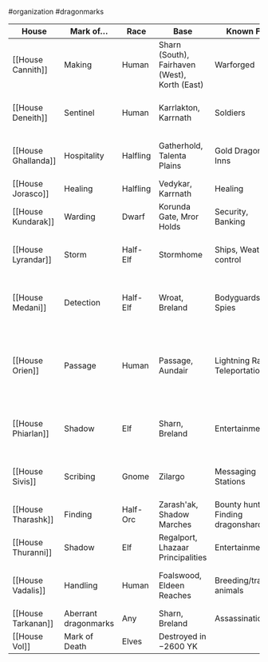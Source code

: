  #organization #dragonmarks 

| House               | Mark of…             | Race     | Base                                          | Known For                            | Guilds                                                             |
| ------------------- | -------------------- | -------- | --------------------------------------------- | ------------------------------------ | ------------------------------------------------------------------ |
| [[House Cannith]]   | Making               | Human    | Sharn (South), Fairhaven (West), Korth (East) | Warforged                            | Fabricator's Guild, Tinkers Guild                                  |
| [[House Deneith]]   | Sentinel             | Human    | Karrlakton, Karrnath                          | Soldiers                             | Blademarks Guild, Defenders Guild                                  |
| [[House Ghallanda]] | Hospitality          | Halfling | Gatherhold, Talenta Plains                    | Gold Dragon Inns                     | Hostelers Guild, Dragontail Guild                                  |
| [[House Jorasco]]   | Healing              | Halfling | Vedykar, Karrnath                             | Healing                              | Healers Guild                                                      |
| [[House Kundarak]]  | Warding              | Dwarf    | Korunda Gate, Mror Holds                      | Security, Banking                    | Banking Guild, Warding Guild                                       |
| [[House Lyrandar]]  | Storm                | Half-Elf | Stormhome                                     | Ships, Weather control               | Raincallers Guild, Windwrights Guild                               |
| [[House Medani]]    | Detection            | Half-Elf | Wroat, Breland                                | Bodyguards, Spies                    | Warning Guild, Thousand Yard Stare, Basilisk's Gaze                |
| [[House Orien]]     | Passage              | Human    | Passage, Aundair                              | Lightning Rail, Teleportation        | Couriers Guild, Transportation Guild, Trailblazers, Unicorn's Horn |
| [[House Phiarlan]]  | Shadow               | Elf      | Sharn, Breland                                | Entertainment                        | Entertainers and Artisans Guild, The Serpentine Table              |
| [[House Sivis]]     | Scribing             | Gnome    | Zilargo                                       | Messaging Stations                   | Notaries Guild, Speakers Guild                                     |
| [[House Tharashk]]  | Finding              | Half-Orc | Zarash'ak, Shadow Marches                     | Bounty hunting, Finding dragonshards | Finders Guild, Liondrake's Roar                                    |
| [[House Thuranni]]  | Shadow               | Elf      | Regalport, Lhazaar Principalities             | Entertainment                        | Shadow Network, True Shapers                                       |
| [[House Vadalis]]   | Handling             | Human    | Foalswood, Eldeen Reaches                     | Breeding/training animals            | Handler’s Guild, Balinor's Blessed                                 |
| [[House Tarkanan]]  | Aberrant dragonmarks | Any      | Sharn, Breland                                | Assassination                        |                                                                    |
| [[House Vol]]       | Mark of Death        | Elves    | Destroyed in −2600 YK                         |                                      |                                                                    |
